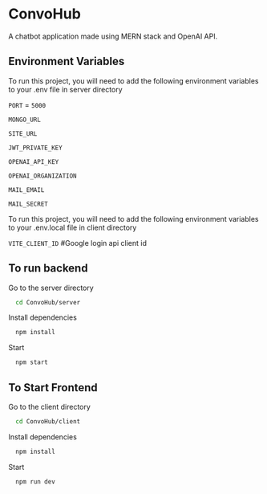 # ConvoHub
A chatbot application made using MERN stack and OpenAI API.

## Environment Variables

To run this project, you will need to add the following environment variables to your .env file in server directory

`PORT` = `5000`

`MONGO_URL`

`SITE_URL`

`JWT_PRIVATE_KEY`

`OPENAI_API_KEY`

`OPENAI_ORGANIZATION`

`MAIL_EMAIL`

`MAIL_SECRET`

To run this project, you will need to add the following environment variables to your .env.local file in client directory

`VITE_CLIENT_ID` #Google login api client id

## To run backend

Go to the server directory

```bash
  cd ConvoHub/server
```

Install dependencies

```bash
  npm install
```

Start

```bash
  npm start
```

## To Start Frontend

Go to the client directory

```bash
  cd ConvoHub/client
```

Install dependencies

```bash
  npm install
```

Start

```bash
  npm run dev
```

